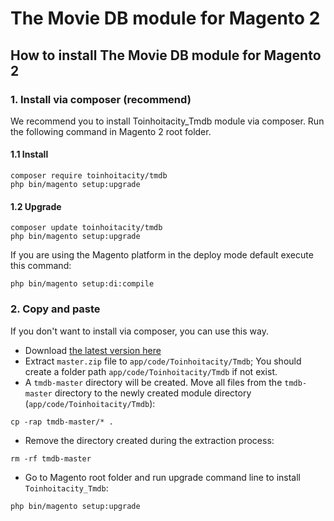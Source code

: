 # The Movie DB module for Magento 2
## How to install The Movie DB module for Magento 2
### 1. Install via composer (recommend)

We recommend you to install Toinhoitacity_Tmdb module via composer. Run the following command in Magento 2 root folder.

#### 1.1 Install

```
composer require toinhoitacity/tmdb
php bin/magento setup:upgrade
```

#### 1.2 Upgrade

```
composer update toinhoitacity/tmdb
php bin/magento setup:upgrade
```

If you are using the Magento platform in the deploy mode default execute this command:

```
php bin/magento setup:di:compile
```

### 2. Copy and paste

If you don't want to install via composer, you can use this way. 

- Download [the latest version here](https://github.com/toinhoitacity/tmdb/archive/master.zip) 
- Extract `master.zip` file to `app/code/Toinhoitacity/Tmdb`; You should create a folder path `app/code/Toinhoitacity/Tmdb` if not exist.
- A `tmdb-master` directory will be created. Move all files from the `tmdb-master` directory to the newly created module directory (`app/code/Toinhoitacity/Tmdb`):

```
cp -rap tmdb-master/* .
```

- Remove the directory created during the extraction process:

```
rm -rf tmdb-master
```
- Go to Magento root folder and run upgrade command line to install `Toinhoitacity_Tmdb`:

```
php bin/magento setup:upgrade
```
